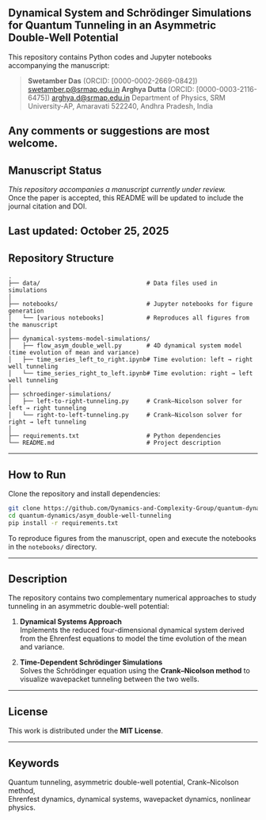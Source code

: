 ## Dynamical System and Schrödinger Simulations for Quantum Tunneling in an Asymmetric Double-Well Potential

This repository contains Python codes and Jupyter notebooks accompanying the manuscript:

> **Swetamber Das** (ORCID: [0000-0002-2669-0842]) swetamber.p@srmap.edu.in
> **Arghya Dutta** (ORCID: [0000-0003-2116-6475])  arghya.d@srmap.edu.in
> Department of Physics, SRM University-AP, Amaravati 522240, Andhra Pradesh, India  

Any comments or suggestions are most welcome.
---

## Manuscript Status

*This repository accompanies a manuscript currently under review.*  
Once the paper is accepted, this README will be updated to include the journal citation and DOI.

Last updated: October 25, 2025
---

## Repository Structure

```
.
├── data/                              # Data files used in simulations
│
├── notebooks/                         # Jupyter notebooks for figure generation
│   └── [various notebooks]            # Reproduces all figures from the manuscript
│
├── dynamical-systems-model-simulations/
│   ├── flow_asym_double_well.py       # 4D dynamical system model (time evolution of mean and variance)
│   ├── time_series_left_to_right.ipynb# Time evolution: left → right well tunneling
│   └── time_series_right_to_left.ipynb# Time evolution: right → left well tunneling
│
├── schroedinger-simulations/
│   ├── left-to-right-tunneling.py     # Crank–Nicolson solver for left → right tunneling
│   └── right-to-left-tunneling.py     # Crank–Nicolson solver for right → left tunneling
│
├── requirements.txt                   # Python dependencies
└── README.md                          # Project description
```

---

## How to Run

Clone the repository and install dependencies:

```bash
git clone https://github.com/Dynamics-and-Complexity-Group/quantum-dynamics.git
cd quantum-dynamics/asym_double-well-tunneling
pip install -r requirements.txt
```

To reproduce figures from the manuscript, open and execute the notebooks in the `notebooks/` directory.

---

## Description

The repository contains two complementary numerical approaches to study tunneling in an asymmetric double-well potential:

1. **Dynamical Systems Approach**  
   Implements the reduced four-dimensional dynamical system derived from the Ehrenfest equations to model the time evolution of the mean and variance.

2. **Time-Dependent Schrödinger Simulations**  
   Solves the Schrödinger equation using the **Crank–Nicolson method** to visualize wavepacket tunneling between the two wells.

---

## License

This work is distributed under the **MIT License**.

---

## Keywords

Quantum tunneling, asymmetric double-well potential, Crank–Nicolson method,  
Ehrenfest dynamics, dynamical systems, wavepacket dynamics, nonlinear physics.
